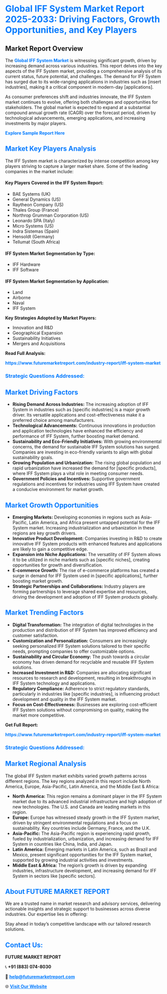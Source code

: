 <h1 style="color: #007BFF;">Global IFF System Market Report 2025-2033: Driving Factors, Growth Opportunities, and Key Players</h1>

<section id="overview">
<h2>Market Report Overview</h2>
<p>The <a href="https://www.futuremarketreport.com/industry-report/iff-system-market" style="color: #007BFF; text-decoration: none;"><strong>Global IFF System Market</strong></a> is witnessing significant growth, driven by increasing demand across various industries. This report delves into the key aspects of the IFF System market, providing a comprehensive analysis of its current status, future potential, and challenges. The demand for IFF System has surged due to its wide-ranging applications in industries such as [insert industries], making it a critical component in modern-day [applications].</p>
<p>As consumer preferences shift and industries innovate, the IFF System market continues to evolve, offering both challenges and opportunities for stakeholders. The global market is expected to expand at a substantial compound annual growth rate (CAGR) over the forecast period, driven by technological advancements, emerging applications, and increasing investments by major players.</p>
</section>

<section id="overview">
<p><a href="https://www.futuremarketreport.com/request-sample/reportId=111952" style="color: #007BFF; text-decoration: none;"><strong>Explore Sample Report Here</strong></a></p>
</section>

<section id="key-players">
<h2 style="color: #007BFF;">Market Key Players Analysis</h2>
<p>The IFF System market is characterized by intense competition among key players striving to capture a larger market share. Some of the leading companies in the market include:</p>
<h4>Key Players Covered in the IFF System Report:</h4>
<ul><li>BAE Systems (UK)</li><li>General Dynamics (US)</li><li>Raytheon Company (US)</li><li>Thales Group (France)</li><li>Northrop Grumman Corporation (US)</li><li>Leonardo SPA (Italy)</li><li>Micro Systems (US)</li><li>Indra Sistemas (Spain)</li><li>Hensoldt (Germany)</li><li>Tellumat (South Africa)</li></ul>
<h4>IFF System Market Segmentation by Type:</h4>
<ul><li>IFF Hardware</li><li>IFF Software</li></ul>

<h4>IFF System Market Segmentation by Application:</h4>
<ul><li>Land</li><li>Airborne</li><li>Naval</li><li>IFF System</li></ul>
<p><strong>Key Strategies Adopted by Market Players:</strong></p>
<ul>
<li>Innovation and R&D</li>
<li>Geographical Expansion</li>
<li>Sustainability Initiatives</li>
<li>Mergers and Acquisitions</li>
</ul>
</section>

<section>
<p><strong>Read Full Analysis: </strong></p><a href="https://www.futuremarketreport.com/industry-report/iff-system-market" style="color: #007BFF; text-decoration: none;"><strong>https://www.futuremarketreport.com/industry-report/iff-system-market</strong></a>
<h3 style="color: #007BFF;">Strategic Questions Addressed:</h3>
</section>

<section id="driving-factors">
<h2 style="color: #007BFF;">Market Driving Factors</h2>
<ul>
<li><strong>Rising Demand Across Industries:</strong> The increasing adoption of IFF System in industries such as [specific industries] is a major growth driver. Its versatile applications and cost-effectiveness make it a preferred choice among manufacturers.</li>
<li><strong>Technological Advancements:</strong> Continuous innovations in production and application technologies have enhanced the efficiency and performance of IFF System, further boosting market demand.</li>
<li><strong>Sustainability and Eco-Friendly Initiatives:</strong> With growing environmental concerns, the demand for sustainable IFF System solutions has surged. Companies are investing in eco-friendly variants to align with global sustainability goals.</li>
<li><strong>Growing Population and Urbanization:</strong> The rising global population and rapid urbanization have increased the demand for [specific products], where IFF System plays a vital role in meeting consumer needs.</li>
<li><strong>Government Policies and Incentives:</strong> Supportive government regulations and incentives for industries using IFF System have created a conducive environment for market growth.</li>
</ul>
</section>

<section id="growth-opportunities">
<h2 style="color: #007BFF;">Market Growth Opportunities</h2>
<ul>
<li><strong>Emerging Markets:</strong> Developing economies in regions such as Asia-Pacific, Latin America, and Africa present untapped potential for the IFF System market. Increasing industrialization and urbanization in these regions are key growth drivers.</li>
<li><strong>Innovative Product Development:</strong> Companies investing in R&D to create innovative IFF System products with enhanced features and applications are likely to gain a competitive edge.</li>
<li><strong>Expansion into Niche Applications:</strong> The versatility of IFF System allows it to be utilized in niche markets such as [specific niches], creating opportunities for growth and diversification.</li>
<li><strong>E-commerce Growth:</strong> The rise of e-commerce platforms has created a surge in demand for IFF System used in [specific applications], further boosting market growth.</li>
<li><strong>Strategic Partnerships and Collaborations:</strong> Industry players are forming partnerships to leverage shared expertise and resources, driving the development and adoption of IFF System products globally.</li>
</ul>
</section>

<section id="trending-factors">
<h2 style="color: #007BFF;">Market Trending Factors</h2>
<ul>
<li><strong>Digital Transformation:</strong> The integration of digital technologies in the production and distribution of IFF System has improved efficiency and customer satisfaction.</li>
<li><strong>Customization and Personalization:</strong> Consumers are increasingly seeking personalized IFF System solutions tailored to their specific needs, prompting companies to offer customizable options.</li>
<li><strong>Sustainability and Circular Economy:</strong> The push towards a circular economy has driven demand for recyclable and reusable IFF System solutions.</li>
<li><strong>Increased Investment in R&D:</strong> Companies are allocating significant resources to research and development, resulting in breakthroughs in IFF System technology and applications.</li>
<li><strong>Regulatory Compliance:</strong> Adherence to strict regulatory standards, particularly in industries like [specific industries], is influencing product development and quality in the IFF System market.</li>
<li><strong>Focus on Cost-Effectiveness:</strong> Businesses are exploring cost-efficient IFF System solutions without compromising on quality, making the market more competitive.</li>
</ul>
</section>

<section>
<p><strong>Get Full Report: </strong></p><a href="https://www.futuremarketreport.com/industry-report/iff-system-market" style="color: #007BFF; text-decoration: none;"><strong>https://www.futuremarketreport.com/industry-report/iff-system-market</strong></a>
<h3 style="color: #007BFF;">Strategic Questions Addressed:</h3>
</section>


<section id="regional-analysis">
<h2 style="color: #007BFF;">Market Regional Analysis</h2>
<p>The global IFF System market exhibits varied growth patterns across different regions. The key regions analyzed in this report include North America, Europe, Asia-Pacific, Latin America, and the Middle East & Africa:</p>
<ul>
<li><strong>North America:</strong> This region remains a dominant player in the IFF System market due to its advanced industrial infrastructure and high adoption of new technologies. The U.S. and Canada are leading markets in this region.</li>
<li><strong>Europe:</strong> Europe has witnessed steady growth in the IFF System market, driven by stringent environmental regulations and a focus on sustainability. Key countries include Germany, France, and the U.K.</li>
<li><strong>Asia-Pacific:</strong> The Asia-Pacific region is experiencing rapid growth, fueled by industrialization, urbanization, and increasing demand for IFF System in countries like China, India, and Japan.</li>
<li><strong>Latin America:</strong> Emerging markets in Latin America, such as Brazil and Mexico, present significant opportunities for the IFF System market, supported by growing industrial activities and investments.</li>
<li><strong>Middle East & Africa:</strong> The region’s growth is driven by expanding industries, infrastructure development, and increasing demand for IFF System in sectors like [specific sectors].</li>
</ul>
</section>

<footer>
<h2 style="color: #007BFF;">About FUTURE MARKET REPORT</h2>
<p>We are a trusted name in market research and advisory services, delivering actionable insights and strategic support to businesses across diverse industries. Our expertise lies in offering:</p>

<p>Stay ahead in today’s competitive landscape with our tailored research solutions.</p>

<h2 style="color: #007BFF;">Contact Us:</h2>
<p><strong>FUTURE MARKET REPORT</strong></p>
<p>📞 <strong>+91 (883) 074-8030</strong></p>
<p>📧 <strong><a href="mailto:help@futuremarketreport.com" style="color: #007BFF;">help@futuremarketreport.com</a></strong></p>
<p>🌐 <strong><a href="https://www.futuremarketreport.com/" style="color: #007BFF;">Visit Our Website</a></strong></p>
</footer>